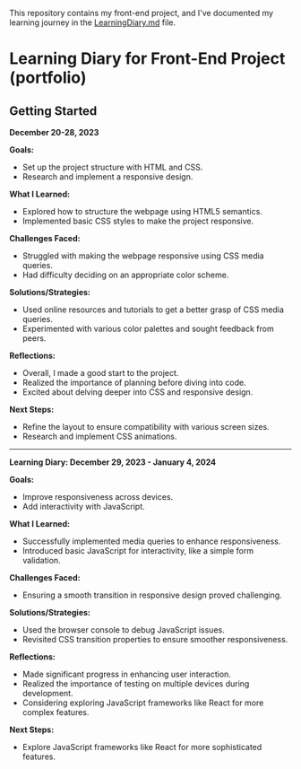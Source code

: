 This repository contains my front-end project, and I've documented my learning journey in the [LearningDiary.md](LearningDiary.md) file.
# Learning Diary for Front-End Project (portfolio) 

## Getting Started

**December 20-28, 2023**

**Goals:**
- Set up the project structure with HTML and CSS.
- Research and implement a responsive design.

**What I Learned:**
- Explored how to structure the webpage using HTML5 semantics.
- Implemented basic CSS styles to make the project responsive.

**Challenges Faced:**
- Struggled with making the webpage responsive using CSS media queries.
- Had difficulty deciding on an appropriate color scheme.

**Solutions/Strategies:**
- Used online resources and tutorials to get a better grasp of CSS media queries.
- Experimented with various color palettes and sought feedback from peers.

**Reflections:**
- Overall, I made a good start to the project.
- Realized the importance of planning before diving into code.
- Excited about delving deeper into CSS and responsive design.

**Next Steps:**
- Refine the layout to ensure compatibility with various screen sizes.
- Research and implement CSS animations.

---

**Learning Diary: December 29, 2023 - January 4, 2024**

**Goals:**
- Improve responsiveness across devices.
- Add interactivity with JavaScript.

**What I Learned:**
- Successfully implemented media queries to enhance responsiveness.
- Introduced basic JavaScript for interactivity, like a simple form validation.

**Challenges Faced:**
- Ensuring a smooth transition in responsive design proved challenging.

**Solutions/Strategies:**
- Used the browser console to debug JavaScript issues.
- Revisited CSS transition properties to ensure smoother responsiveness.

**Reflections:**
- Made significant progress in enhancing user interaction.
- Realized the importance of testing on multiple devices during development.
- Considering exploring JavaScript frameworks like React for more complex features.

**Next Steps:**
- Explore JavaScript frameworks like React for more sophisticated features.
